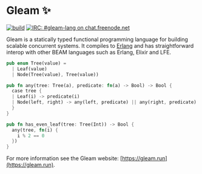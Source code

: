 # Gleam ✨

[![build](https://circleci.com/gh/lpil/gleam.svg?style=shield)](https://circleci.com/gh/lpil/gleam)
[![IRC: #gleam-lang on chat.freenode.net](https://img.shields.io/badge/freenode%20chat-%23gleam--lang-blue)](https://webchat.freenode.net/#gleam-lang)


Gleam is a statically typed functional programming language for building
scalable concurrent systems. It compiles to [Erlang](http://www.erlang.org/)
and has straightforward interop with other BEAM languages such as Erlang,
Elixir and LFE.

```rust
pub enum Tree(value) =
  | Leaf(value)
  | Node(Tree(value), Tree(value))

pub fn any(tree: Tree(a), predicate: fn(a) -> Bool) -> Bool {
  case tree {
  | Leaf(i) -> predicate(i)
  | Node(left, right) -> any(left, predicate) || any(right, predicate)
  }
}

pub fn has_even_leaf(tree: Tree(Int)) -> Bool {
  any(tree, fn(i) {
    i % 2 == 0
  })
}
```

For more information see the Gleam website: [https://gleam.run](https://gleam.run).
